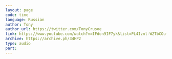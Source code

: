 ```yaml
---
layout: page
code: time
language: Russian
author: Tony
author_url: https://twitter.com/TonyCrusoe
link: https://www.youtube.com/watch?v=IFdon9IF7yk&list=PL4Iznl-WZTbCOufK6PLVLO05BO-gUg2dV&index=5
archive: https://archive.ph/34HP2
type: audio
part: 
---
```

